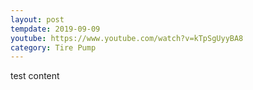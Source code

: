 ```yaml
---
layout: post
tempdate: 2019-09-09
youtube: https://www.youtube.com/watch?v=kTpSgUyyBA8
category: Tire Pump
---
```

test content